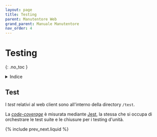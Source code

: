 ```yaml
---
layout: page
title: Testing
parent: Manutentore Web
grand_parent: Manuale Manutentore
nav_order: 4
---
```


# Testing
{: .no_toc }
<details closed markdown="block">
  <summary>
    Indice
  </summary>
  {: .text-delta }
1. TOC
{:toc}
</details>


## Test

I _test_ relativi al web client sono all'interno della directory `/test`.

La [_code-coverage_](/glossario#code-coverage) è misurata mediante [Jest](/manutentore/web/tecnologie#jest), la stessa che si occupa di orchestrare le test suite e le chiusure per i testing d'unità.

{% include prev_next.liquid %}
